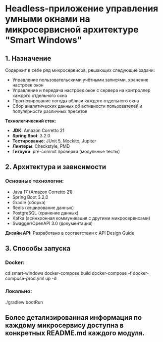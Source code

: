 # Headless-приложение управления умными окнами на микросервисной архитектуре **"Smart Windows"**

## 1. Назначение
Содержит в себе ряд микросервисов, решающих следующие задачи:
- Управление пользовательскими учётными записями, хранение настроек окон
- Управление и передача настроек окон с сервера на контроллер каждого отдельного окна
- Прогнозирование погоды вблизи каждого отдельного окна
- Сбор аналитических данных об активности пользователей и популярности различных пресетов

**Технологический стек:**
- **JDK**: Amazon Corretto 21
- **Spring Boot**: 3.2.0
- **Тестирование**: JUnit 5, Mockito, Jupiter
- **Линтеры**: Checkstyle, PMD
- **Гитхуки**: pre-commit проверки (модульные тесты)


## 2. Архитектура и зависимости
### Основные технологии:
- Java 17 (Amazon Corretto 21)
- Spring Boot 3.2.0
- Gradle (сборка)
- Redis (кэширование данных)
- PostgreSQL (хранение данных)
- Kafka (асинхронная коммуникация с другими микросервисами)
- Swagger/OpenAPI 3.0 (документация)

**Дизайн API:** Разработано в соответствии с API Design Guide


## 3. Способы запуска
### Docker:
cd smart-windows
docker-compose build
docker-compose -f docker-compose-prod.yml up -d

### Локально:
./gradlew bootRun


## Более детализированная информация по каждому микросервису доступна в конкретных README.md каждого модуля.
